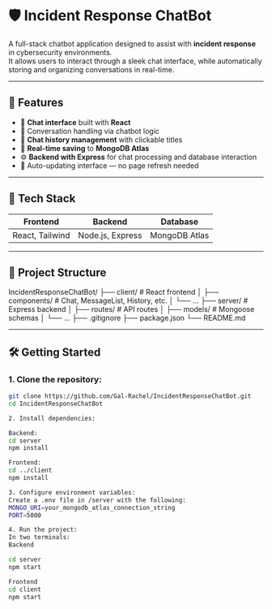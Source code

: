 # 🛡️ Incident Response ChatBot

A full-stack chatbot application designed to assist with **incident response** in cybersecurity environments.  
It allows users to interact through a sleek chat interface, while automatically storing and organizing conversations in real-time.

---

## 🚀 Features

- 💬 **Chat interface** built with **React**
- 🧠 Conversation handling via chatbot logic
- 📁 **Chat history management** with clickable titles
- 💾 **Real-time saving** to **MongoDB Atlas**
- ⚙️ **Backend with Express** for chat processing and database interaction
- 🔁 Auto-updating interface — no page refresh needed

---

## 🧱 Tech Stack

| Frontend        | Backend          | Database        |
|-----------------|------------------|-----------------|
| React, Tailwind | Node.js, Express | MongoDB Atlas   |

---

## 📂 Project Structure

IncidentResponseChatBot/ 
    ├── client/ # React frontend 
        │ ├── components/ # Chat, MessageList, History, etc. 
        │ └── ... 
        ├── server/ # Express backend 
            │ ├── routes/ # API routes 
            │ ├── models/ # Mongoose schemas 
            │ └── ... 
            ├── .gitignore 
            ├── package.json 
    └── README.md

---

## 🛠️ Getting Started

### 1. Clone the repository:
```bash
git clone https://github.com/Gal-Rachel/IncidentResponseChatBot.git
cd IncidentResponseChatBot

2. Install dependencies:

Backend:
cd server
npm install

Frontend:
cd ../client
npm install

3. Configure environment variables:
Create a .env file in /server with the following:
MONGO_URI=your_mongodb_atlas_connection_string
PORT=5000

4. Run the project:
In two terminals:
Backend

cd server
npm start

Frontend
cd client
npm start
